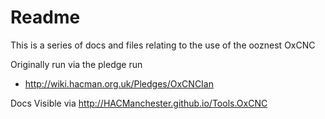 # Readme

This is a series of docs and files relating to the use of the ooznest OxCNC

Originally run via the pledge run

  * http://wiki.hacman.org.uk/Pledges/OxCNCIan

Docs Visible via http://HACManchester.github.io/Tools.OxCNC
